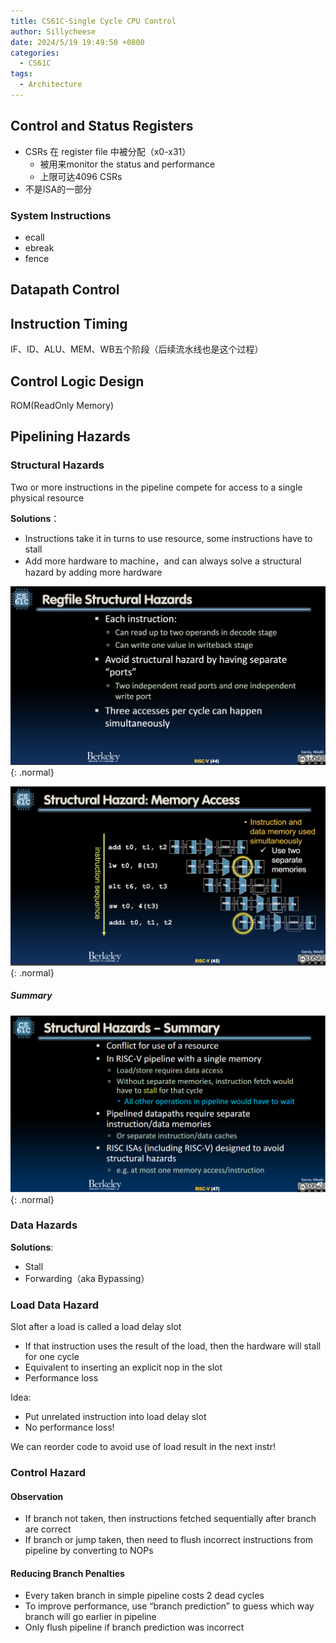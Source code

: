 ```yaml
---
title: CS61C-Single Cycle CPU Control
author: Sillycheese
date: 2024/5/19 19:49:50 +0800
categories:
  - CS61C
tags:
  - Architecture
---
```

## Control and Status Registers

- CSRs 在 register file 中被分配（x0-x31）
  - 被用来monitor the status and performance
  - 上限可达4096 CSRs
- 不是ISA的一部分

### System Instructions

- ecall
- ebreak
- fence

## Datapath Control

## Instruction Timing

IF、ID、ALU、MEM、WB五个阶段（后续流水线也是这个过程）

## Control Logic Design

ROM(ReadOnly Memory)

## Pipelining Hazards

### Structural Hazards

Two or more instructions in the pipeline compete for access to a single physical resource

**Solutions**：

- Instructions take it in turns to use resource, some instructions have to stall
- Add more hardware to machine，and can always solve a structural hazard by adding more hardware

![Desktop View](/common/e856c7a2d8f8b72d699771da35c4bde.png){: .normal}

![Desktop View](/common/ed0c3090bb50b425e478906657fe2bf.png){: .normal}

##### Summary

![Desktop View](/common/d0554de548d26a4bcf323910fdf1c64.png){: .normal}

### Data Hazards

**Solutions**:

- Stall
- Forwarding（aka Bypassing）

### Load Data Hazard

Slot after a load is called a load delay slot

- If that instruction uses the result of the load, then the hardware will stall for one cycle
- Equivalent to inserting an explicit nop in the slot
- Performance loss

Idea:

- Put unrelated instruction into load delay slot
- No performance loss!

We can reorder code to avoid use of load result in the next instr!

### Control Hazard

#### Observation

- If branch not taken, then instructions fetched sequentially after branch are correct
- If branch or jump taken, then need to flush incorrect instructions from pipeline by converting to NOPs

#### Reducing Branch Penalties

- Every taken branch in simple pipeline costs 2 dead cycles
- To improve performance, use “branch prediction” to guess which way branch will go earlier in pipeline
- Only flush pipeline if branch prediction was incorrect
